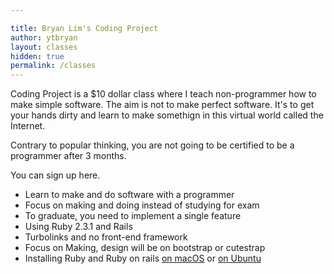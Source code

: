 ```yaml
---

title: Bryan Lim's Coding Project
author: ytbryan
layout: classes
hidden: true
permalink: /classes
---
```


Coding Project is a $10 dollar class where I teach non-programmer how to make simple software. The aim is not to make perfect software. It's to get your hands dirty and learn to make somethign in this virtual world called the Internet.

Contrary to popular thinking, you are not going to be certified to be a programmer after 3 months.

You can sign up here.

- Learn to make and do software with a programmer
- Focus on making and doing instead of studying for exam
- To graduate, you need to implement a single feature
- Using Ruby 2.3.1 and Rails
- Turbolinks and no front-end framework
- Focus on Making, design will be on bootstrap or cutestrap
- Installing Ruby and Ruby on rails [on macOS](https://gorails.com/setup/osx) or [on Ubuntu](https://gorails.com/setup/ubuntu)
